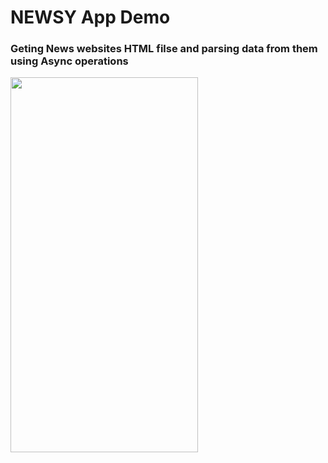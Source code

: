 <h1>NEWSY App Demo</h1>

### Geting News websites HTML filse and parsing data from them using Async operations
<img src="Newsy APP Demo.gif" height=600 width=300/>
